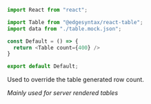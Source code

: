 ```js
import React from "react";

import Table from "@edgesyntax/react-table";
import data from "./table.mock.json";

const Default = () => {
  return <Table count={400} />
}

export default Default;
```

Used to override the table generated row count.

*Mainly used for server rendered tables*
